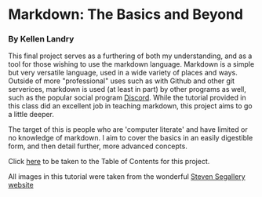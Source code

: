 # Markdown: The Basics and Beyond
### By Kellen Landry

This final project serves as a furthering of both my understanding, and as a tool for those wishing to use the markdown language. Markdown is a simple but very versatile language, used in a wide variety of places and ways. Outside of more "professional" uses such as with Github and other git serverices, markdown is used (at least in part) by other programs as well, such as the popular social program [Discord](https://discordapp.com/). While the tutorial provided in this class did an excellent job in teaching markdown, this project aims to go a little deeper. 

The target of this is people who are 'computer literate' and have limited or no knowledge of markdown. I aim to cover the basics in an easily digestible form, and then detail further, more advanced concepts.

Click [here](../master/Table%20of%20Contents.md) to be taken to the Table of Contents for this project.

All images in this tutorial were taken from the wonderful [Steven Segallery website](http://www.stevensegallery.com/ "Steven SeGALLERY")
